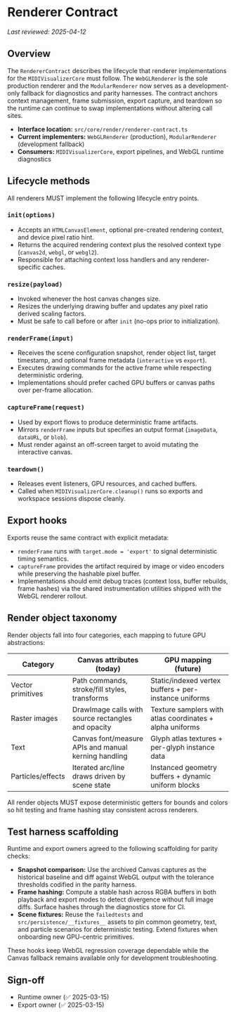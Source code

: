 # Renderer Contract

_Last reviewed: 2025-04-12_

## Overview
The `RendererContract` describes the lifecycle that renderer implementations for the
`MIDIVisualizerCore` must follow. The `WebGLRenderer` is the sole production renderer and the
`ModularRenderer` now serves as a development-only fallback for diagnostics and parity harnesses.
The contract anchors context management, frame submission, export capture, and teardown so the
runtime can continue to swap implementations without altering call sites.

- **Interface location:** `src/core/render/renderer-contract.ts`
- **Current implementers:** `WebGLRenderer` (production), `ModularRenderer` (development fallback)
- **Consumers:** `MIDIVisualizerCore`, export pipelines, and WebGL runtime diagnostics

## Lifecycle methods
All renderers MUST implement the following lifecycle entry points.

### `init(options)`
- Accepts an `HTMLCanvasElement`, optional pre-created rendering context, and device pixel ratio
  hint.
- Returns the acquired rendering context plus the resolved context type (`canvas2d`, `webgl`, or
  `webgl2`).
- Responsible for attaching context loss handlers and any renderer-specific caches.

### `resize(payload)`
- Invoked whenever the host canvas changes size.
- Resizes the underlying drawing buffer and updates any pixel ratio derived scaling factors.
- Must be safe to call before or after `init` (no-ops prior to initialization).

### `renderFrame(input)`
- Receives the scene configuration snapshot, render object list, target timestamp, and optional
  frame metadata (`interactive` vs `export`).
- Executes drawing commands for the active frame while respecting deterministic ordering.
- Implementations should prefer cached GPU buffers or canvas paths over per-frame allocation.

### `captureFrame(request)`
- Used by export flows to produce deterministic frame artifacts.
- Mirrors `renderFrame` inputs but specifies an output format (`imageData`, `dataURL`, or `blob`).
- Must render against an off-screen target to avoid mutating the interactive canvas.

### `teardown()`
- Releases event listeners, GPU resources, and cached buffers.
- Called when `MIDIVisualizerCore.cleanup()` runs so exports and workspace sessions dispose cleanly.

## Export hooks
Exports reuse the same contract with explicit metadata:

- `renderFrame` runs with `target.mode = 'export'` to signal deterministic timing semantics.
- `captureFrame` provides the artifact required by image or video encoders while preserving the
  hashable pixel buffer.
- Implementations should emit debug traces (context loss, buffer rebuilds, frame hashes) via the shared
  instrumentation utilities shipped with the WebGL renderer rollout.

## Render object taxonomy
Render objects fall into four categories, each mapping to future GPU abstractions:

| Category            | Canvas attributes (today)                             | GPU mapping (future)              |
| ------------------- | ----------------------------------------------------- | -------------------------------- |
| Vector primitives   | Path commands, stroke/fill styles, transforms         | Static/indexed vertex buffers + per-instance uniforms |
| Raster images       | DrawImage calls with source rectangles and opacity    | Texture samplers with atlas coordinates + alpha uniforms |
| Text                | Canvas font/measure APIs and manual kerning handling  | Glyph atlas textures + per-glyph instance data |
| Particles/effects   | Iterated arc/line draws driven by scene state         | Instanced geometry buffers + dynamic uniform blocks |

All render objects MUST expose deterministic getters for bounds and colors so hit testing and frame
hashing stay consistent across renderers.

## Test harness scaffolding
Runtime and export owners agreed to the following scaffolding for parity checks:

- **Snapshot comparison:** Use the archived Canvas captures as the historical baseline and diff
  against WebGL output with the tolerance thresholds codified in the parity harness.
- **Frame hashing:** Compute a stable hash across RGBA buffers in both playback and export modes to
  detect divergence without full image diffs. Surface hashes through the diagnostics store for CI.
- **Scene fixtures:** Reuse the `failedtests` and `src/persistence/__fixtures__` assets to pin common
  geometry, text, and particle scenarios for deterministic testing. Extend fixtures when onboarding
  new GPU-centric primitives.

These hooks keep WebGL regression coverage dependable while the Canvas fallback remains available
only for development troubleshooting.

## Sign-off
- Runtime owner (✅ 2025-03-15)
- Export owner (✅ 2025-03-15)
